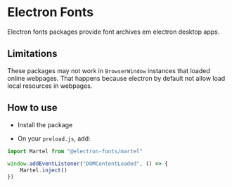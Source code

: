 # Electron Fonts

Electron fonts packages provide font archives em electron desktop apps.

## Limitations

These packages may not work in `BrowserWindow` instances that loaded online webpages. That happens because electron by default not allow load local resources in webpages.

## How to use

* Install the package

* On your `preload.js`, add:

```ts
import Martel from "@electron-fonts/martel"

window.addEventListener("DOMContentLoaded", () => {
    Martel.inject()
})
```